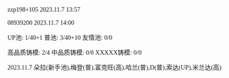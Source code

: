 <font face="Fira Code">
  
zzp198+105 2023.11.7 13:57

08939200 2023.11.7 14:00

UP池: 1/40+1  普池: 3/40+10  友情池: 0/0

高品质铸模: 2/4  中品质铸模: 0/0  XXXXX铸模: 0/0

2023.11.7 朵拉(新手池),梅登(普),富克旺(高),哈兰(普),D(普),索达(UP),米兰达(高)

</font>
